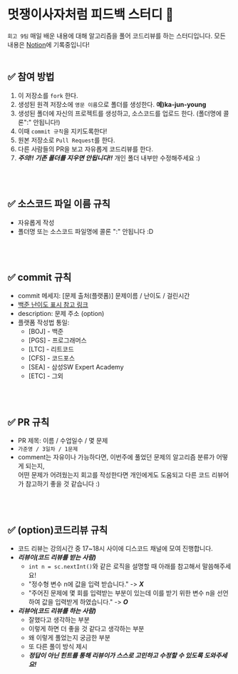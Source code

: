 # 멋쟁이사자처럼 피드백 스터디 📝
`회고 9팀` 매일 배운 내용에 대해 알고리즘을 풀어 코드리뷰를 하는 스터디입니다.
모든 내용은 [Notion](https://jwhying.notion.site/LIKELION-30e205125bee41afa40442c9a97026c9)에 기록중입니다!
<br />
<br />

## ✅ 참여 방법
1. 이 저장소를 `fork` 한다.
2. 생성된 원격 저장소에 `영문 이름`으로 폴더를 생성한다. **예)ka-jun-young**
3. 생성된 폴더에 자신의 프로젝트를 생성하고, 소스코드를 업로드 한다. (폴더명에 콜론":" 안됩니다!)
4. 이때 `commit 규칙`을 지키도록한다!
5. 원본 저장소로 `Pull Request`를 한다.
6. 다른 사람들의 PR을 보고 자유롭게 코드리뷰를 한다.
7. ***주의!! 기존 폴더를 지우면 안됩니다!!*** 개인 폴더 내부만 수정해주세요 :)

<br />
<br />

## ✅ 소스코드 파일 이름 규칙
- 자유롭게 작성 
- 폴더명 또는 소스코드 파일명에 콜론 ":" 안됩니다 :D

<br />
<br />

## ✅ commit 규칙
- commit 메세지: [문제 출처(플랫폼)] 문제이름 / 난이도 / 걸린시간 
- [백준 난이도 표시 참고 링크](https://ndb796.tistory.com/466)
- description: 문제 주소 (option)
- 플랫폼 작성법 통일: 
  * [BOJ] - 백준 
  * [PGS] - 프로그래머스
  * [LTC] - 리트코드
  * [CFS] - 코드포스
  * [SEA] - 삼성SW Expert Academy
  * [ETC] - 그외

<br />
<br />

## ✅ PR 규칙
- PR 제목: 이름 / 수업일수 / 몇 문제
-  ```가준영 / 3일차 / 1문제 ```
-  comment는 자유이나 가능하다면, 이번주에 풀었던 문제의 알고리즘 분류가 어떻게 되는지, <br> 어떤 문제가 어려웠는지 회고를 작성한다면 개인에게도 도움되고 다른 코드 리뷰어가 참고하기 좋을 것 같습니다 :)


<br />
<br />

## ✅ (option)코드리뷰 규칙
- 코드 리뷰는 강의시간 중 17~18시 사이에 디스코드 채널에 모여 진행합니다.
- ***리뷰이(코드 리뷰를 받는 사람)***
  -   `int n = sc.nextInt()`와 같은 로직을 설명할 때 아래를 참고해서 말씀해주세요!
  -   "정수형 변수 n에 값을 입력 받습니다." -> ***X***
  -   "주어진 문제에 몇 회를 입력받는 부분이 있는데 이를 받기 위한 변수 n을 선언하여 값을 입력받게 하였습니다." -> ***O***
- ***리뷰어(코드 리뷰를 하는 사람)***
  -   잘했다고 생각하는 부분
  -   이렇게 하면 더 좋을 것 같다고 생각하는 부분
  -   왜 이렇게 풀었는지 궁금한 부분
  -   또 다른 풀이 방식 제시
  -   ***정답이 아닌 힌트를 통해 리뷰이가 스스로 고민하고 수정할 수 있도록 도와주세요!***
<br />
<br />
